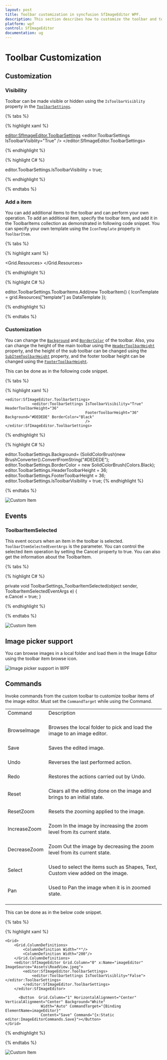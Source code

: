 ```yaml
---
layout: post
title: Toolbar customization in syncfusion SfImageEditor WPF.
description: This section describes how to customize the toolbar and toolbar item selected event in SfImageEditor control for WPF platform.
platform: wpf
control: SfImageEditor
documentation: ug
---
```


# Toolbar Customization

## Customization

### Visibility

Toolbar can be made visible or hidden using the `IsToolbarVisiblity` property in the [`ToolbarSettings`](https://help.syncfusion.com/cr/wpf/Syncfusion.UI.Xaml.ImageEditor.SfImageEditor.html#Syncfusion_UI_Xaml_ImageEditor_SfImageEditor_ToolbarSettings).

{% tabs %} 

{% highlight xaml %} 

  <editor:SfImageEditor.ToolbarSettings>
        <editor:ToolbarSettings IsToolbarVisiblity="True" />
  </editor:SfImageEditor.ToolbarSettings>

{% endhighlight %}

{% highlight C# %} 

editor.ToolbarSettings.IsToolbarVisibility = true;

{% endhighlight %}

{% endtabs %} 

### Add a item

You can add additional items to the toolbar and can perform your own operation. To add an additional item, specify the toolbar item, and add it in the ToolbarItems collection as demonstrated in following code snippet. You can specify your own template using the `IconTemplate` property in `ToolbarItem`.

{% tabs %} 

{% highlight xaml %} 

  <Grid.Resources>
            <DataTemplate x:Key="template">
                <TextBlock Text="New Item"></TextBlock>
            </DataTemplate>
  </Grid.Resources>

{% endhighlight %}

{% highlight C# %} 

editor.ToolbarSettings.ToolbarItems.Add(new ToolbarItem() { IconTemplate = grid.Resources["template"] as DataTemplate });

{% endhighlight %}

{% endtabs %} 

### Customization

You can change the [`Background`](https://help.syncfusion.com/cr/wpf/Syncfusion.UI.Xaml.ImageEditor.ToolbarSettings.html#Syncfusion_UI_Xaml_ImageEditor_ToolbarSettings_Background) and [`BorderColor`](https://help.syncfusion.com/cr/wpf/Syncfusion.UI.Xaml.ImageEditor.ToolbarSettings.html#Syncfusion_UI_Xaml_ImageEditor_ToolbarSettings_BorderColor) of the toolbar. Also, you can change the height of the main toolbar using the [`HeaderToolbarHeight`](https://help.syncfusion.com/cr/wpf/Syncfusion.UI.Xaml.ImageEditor.ToolbarSettings.html#Syncfusion_UI_Xaml_ImageEditor_ToolbarSettings_HeaderToolbarHeight) property, and the height of the sub toolbar can be changed using the [`SubItemToolbarHeight`](https://help.syncfusion.com/cr/wpf/Syncfusion.UI.Xaml.ImageEditor.ToolbarSettings.html#Syncfusion_UI_Xaml_ImageEditor_ToolbarSettings_SubItemToolbarHeight) property, and the footer toolbar height can be changed using the [`FooterToolbarHeight`](https://help.syncfusion.com/cr/wpf/Syncfusion.UI.Xaml.ImageEditor.ToolbarSettings.html#Syncfusion_UI_Xaml_ImageEditor_ToolbarSettings_FooterToolbarHeight).

This can be done as in the following code snippet.

{% tabs %} 

{% highlight xaml %} 

    <editor:SfImageEditor.ToolbarSettings>
                <editor:ToolbarSettings IsToolbarVisibility="True" HeaderToolbarHeight="36" 
                                        FooterToolbarHeight="36"  Background="#DEDEDE" BorderColor="Black"
                                        />
    </editor:SfImageEditor.ToolbarSettings>

{% endhighlight %}

{% highlight C# %} 

 editor.ToolbarSettings.Background= (SolidColorBrush)new BrushConverter().ConvertFromString("#DEDEDE");
            editor.ToolbarSettings.BorderColor = new SolidColorBrush(Colors.Black);
            editor.ToolbarSettings.HeaderToolbarHeight = 36;
            editor.ToolbarSettings.FooterToolbarHeight = 36;
            editor.ToolbarSettings.IsToolbarVisibility = true;
{% endhighlight %}

{% endtabs %} 

![Custom Item](Images/ToolbarCustomization.png) 

## Events

### ToolbarItemSelected

This event occurs when an item in the toolbar is selected. `ToolbarItemSelectedEventArgs` is the parameter. You can control the selected item operation by setting the Cancel property to true. You can also get the information about the ToolbarItem.

{% tabs %} 

{% highlight C# %} 

  private void ToolbarSettings_ToolbarItemSelected(object sender, ToolbarItemSelectedEventArgs e)
        {          
           e.Cancel = true;
        }

{% endhighlight %}

{% endtabs %} 

![Custom Item](Images/ToolbarCustomItem.png) 

## Image picker support

You can browse images in a local folder and load them in the Image Editor using the toolbar item browse icon. 

![Image picker support in WPF](Images/ImagePicker.png) 

## Commands

Invoke commands from the custom toolbar to customize toolbar items of the image editor. Must set the `CommandTarget` while using the Command.

<table>
<tr>
<td>
Command<br/><br/></td><td>
Description<br/><br/></td></tr>
<tr>
<td>
BrowseImage<br/><br/></td><td>
Browses the local folder to pick and load the image  to an image editor.<br/><br/></td></tr>
<tr>
<td>
Save<br/><br/></td><td>
Saves the edited image.<br/><br/></td></tr>
<tr>
<td>
Undo<br/><br/></td><td>
Reverses the last performed action.<br/><br/></td></tr>
<tr>
<td>
Redo<br/><br/></td><td>
Restores the actions carried out by Undo.<br/><br/></td></tr>
<tr>
<td>
Reset<br/><br/></td><td>
Clears all the editing done on the image and brings to an initial state.<br/><br/></td></tr>
<tr>
<td>
ResetZoom<br/><br/></td><td>
Resets the zooming applied to the image.<br/><br/></td></tr>
<tr>
<td>
IncreaseZoom<br/><br/></td><td>
Zoom In the image by increasing the zoom level from its current state.<br/><br/></td></tr>
<tr>
<td>
DecreaseZoom<br/><br/></td><td>
Zoom Out the image by decreasing the zoom level from its current state.<br/><br/></td></tr>
<tr>
<td>
Select<br/><br/></td><td>
Used to select the items such as Shapes, Text, Custom view added on the image.<br/><br/></td></tr>
<tr>
<td>
Pan<br/><br/></td><td>
Used to Pan the image when it is in zoomed state.<br/><br/></td></tr>
</table>

This can be done as in the below code snippet.

{% tabs %} 

{% highlight xaml %} 

    <Grid>
        <Grid.ColumnDefinitions>
            <ColumnDefinition Width="*"/>
            <ColumnDefinition Width="200"/>
        </Grid.ColumnDefinitions>
        <editor:SfImageEditor Grid.Column="0" x:Name="imageEditor" ImageSource="Assets\RoadView.jpeg">
            <editor:SfImageEditor.ToolbarSettings>
                <editor:ToolbarSettings IsToolbarVisiblity="False"></editor:ToolbarSettings>
            </editor:SfImageEditor.ToolbarSettings>
        </editor:SfImageEditor>
		
          <Button  Grid.Column="1" HorizontalAlignment="Center" VerticalAlignment="Center" Background="White"
                    Width="Auto" CommandTarget="{Binding ElementName=imageEditor}"
                    Content="Save" Command="{x:Static editor:ImageEditorCommands.Save}"></Button>
    </Grid>
{% endhighlight %}

{% endtabs %}

![Custom Item](Images/ToolbarCustomization.png) 
